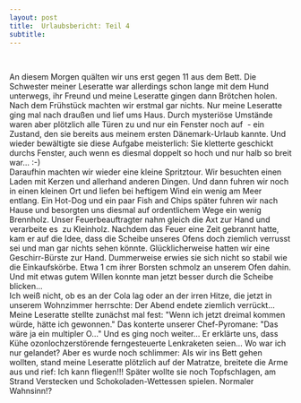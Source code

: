```yaml
---
layout: post
title:  Urlaubsbericht: Teil 4
subtitle:  
---
```


 

An diesem Morgen quälten wir uns erst gegen 11 aus dem Bett. Die Schwester meiner Leseratte war allerdings schon lange mit dem Hund unterwegs, ihr Freund und meine Leseratte gingen dann Brötchen holen. Nach dem Frühstück machten wir erstmal gar nichts. Nur meine Leseratte ging mal nach draußen und lief ums Haus. Durch mysteriöse Umstände waren aber plötzlich alle Türen zu und nur ein Fenster noch auf  - ein Zustand, den sie bereits aus meinem ersten Dänemark-Urlaub kannte. Und wieder bewältigte sie diese Aufgabe meisterlich: Sie kletterte geschickt durchs Fenster, auch wenn es diesmal doppelt so hoch und nur halb so breit war... :-)  
Daraufhin machten wir wieder eine kleine Spritztour. Wir besuchten einen Laden mit Kerzen und allerhand anderen Dingen. Und dann fuhren wir noch in einen kleinen Ort und liefen bei heftigem Wind ein wenig am Meer entlang. Ein Hot-Dog und ein paar Fish and Chips später fuhren wir nach Hause und besorgten uns diesmal auf ordentlichem Wege ein wenig Brennholz. Unser Feuerbeauftragter nahm gleich die Axt zur Hand und verarbeite es  zu Kleinholz. Nachdem das Feuer eine Zeit gebrannt hatte, kam er auf die Idee, dass die Scheibe unseres Ofens doch ziemlich verrusst sei und man gar nichts sehen könnte. Glücklicherweise hatten wir eine Geschirr-Bürste zur Hand. Dummerweise erwies sie sich nicht so stabil wie die Einkaufskörbe. Etwa 1 cm ihrer Borsten schmolz an unserem Ofen dahin. Und mit etwas gutem Willen konnte man jetzt besser durch die Scheibe blicken...  
Ich weiß nicht, ob es an der Cola lag oder an der irren Hitze, die jetzt in unserem Wohnzimmer herrschte: Der Abend endete ziemlich verrückt...  Meine Leseratte stellte zunächst mal fest: "Wenn ich jetzt dreimal kommen würde, hätte ich gewonnen." Das konterte unserer Chef-Pyromane: "Das wäre ja ein multipler O..." Und es ging noch weiter... Er erklärte uns, dass Kühe ozonlochzerstörende ferngesteuerte Lenkraketen seien... Wo war ich nur gelandet? Aber es wurde noch schlimmer: Als wir ins Bett gehen wollten, stand meine Leseratte plötzlich auf der Matratze, breitete die Arme aus und rief: Ich kann fliegen!!! Später wollte sie noch Topfschlagen, am Strand Verstecken und Schokoladen-Wettessen spielen. Normaler Wahnsinn!?
